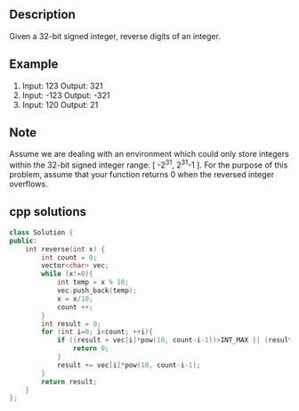 Description
--
Given a 32-bit signed integer, reverse digits of an integer.

Example
--
1. Input: 123 Output: 321
2. Input: -123 Output: -321
3. Input: 120 Output: 21

Note
--
Assume we are dealing with an environment which could only store integers within the 32-bit signed integer range: \[ -2<sup>31</sup>, 2<sup>31</sup>-1 \]. For the purpose of this problem, assume that your function returns 0 when the reversed integer overflows.

cpp solutions
---
```cpp
class Solution {
public:
    int reverse(int x) {
        int count = 0;
        vector<char> vec;
        while (x!=0){
            int temp = x % 10;
            vec.push_back(temp);
            x = x/10;
            count ++;
        }
        int result = 0;
        for (int i=0; i<count; ++i){
            if ((result + vec[i]*pow(10, count-i-1))>INT_MAX || (result + vec[i]*pow(10, count-i-1))<INT_MIN){
                return 0;
            }
            result += vec[i]*pow(10, count-i-1);
        }
        return result;
    }
};
```
